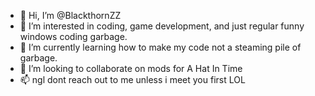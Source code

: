 - 👋 Hi, I’m @BlackthornZZ
- 👀 I’m interested in coding, game development, and just regular funny windows coding garbage.
- 🌱 I’m currently learning how to make my code not a steaming pile of garbage.
- 💞️ I’m looking to collaborate on mods for A Hat In Time
- 📫 ngl dont reach out to me unless i meet you first LOL

<!---
BlackthornZZ/BlackthornZZ is a ✨ special ✨ repository because its `README.md` (this file) appears on your GitHub profile.
You can click the Preview link to take a look at your changes.
--->

